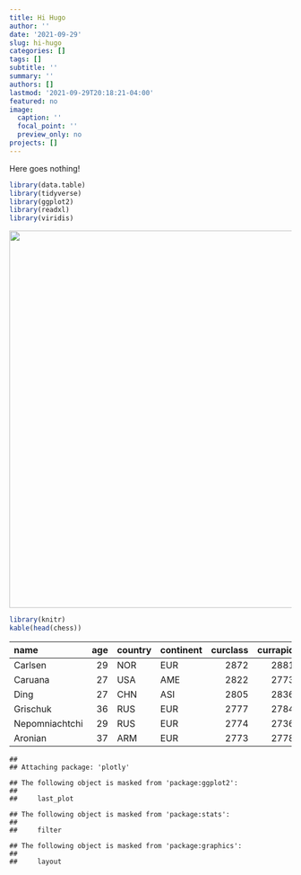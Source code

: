 ```yaml
---
title: Hi Hugo
author: ''
date: '2021-09-29'
slug: hi-hugo
categories: []
tags: []
subtitle: ''
summary: ''
authors: []
lastmod: '2021-09-29T20:18:21-04:00'
featured: no
image:
  caption: ''
  focal_point: ''
  preview_only: no
projects: []
---
```


<script src="{{< blogdown/postref >}}index_files/htmlwidgets/htmlwidgets.js"></script>
<script src="{{< blogdown/postref >}}index_files/plotly-binding/plotly.js"></script>
<script src="{{< blogdown/postref >}}index_files/typedarray/typedarray.min.js"></script>
<script src="{{< blogdown/postref >}}index_files/jquery/jquery.min.js"></script>
<link href="{{< blogdown/postref >}}index_files/crosstalk/css/crosstalk.css" rel="stylesheet" />
<script src="{{< blogdown/postref >}}index_files/crosstalk/js/crosstalk.min.js"></script>
<link href="{{< blogdown/postref >}}index_files/plotly-htmlwidgets-css/plotly-htmlwidgets.css" rel="stylesheet" />
<script src="{{< blogdown/postref >}}index_files/plotly-main/plotly-latest.min.js"></script>

Here goes nothing!

``` r
library(data.table)
library(tidyverse)
library(ggplot2)
library(readxl)
library(viridis)
```

<img src="{{< blogdown/postref >}}index_files/figure-html/unnamed-chunk-2-1.png" width="672" />

``` r
library(knitr)
kable(head(chess))
```

| name           | age | country | continent | curclass | currapid | curblitz | y10rating | y12rating | y14rating | y16rating | y18rating | y20rating |
|:---------------|----:|:--------|:----------|---------:|---------:|---------:|----------:|----------:|----------:|----------:|----------:|----------:|
| Carlsen        |  29 | NOR     | EUR       |     2872 |     2881 |     2887 |      2084 |      2450 |      2570 |      2714 |      2801 |      2826 |
| Caruana        |  27 | USA     | AME       |     2822 |     2773 |     2711 |      2165 |      2381 |      2549 |      2670 |      2721 |      2796 |
| Ding           |  27 | CHN     | ASI       |     2805 |     2836 |     2788 |        NA |      2289 |      2395 |      2530 |      2665 |      2722 |
| Grischuk       |  36 | RUS     | EUR       |     2777 |     2784 |     2765 |        NA |      2375 |      2490 |      2606 |      2702 |      2732 |
| Nepomniachtchi |  29 | RUS     | EUR       |     2774 |     2736 |     2779 |      2243 |      2432 |      2505 |      2613 |      2632 |      2733 |
| Aronian        |  37 | ARM     | EUR       |     2773 |     2778 |     2740 |        NA |      2355 |      2435 |      2518 |      2587 |      2649 |

    ## 
    ## Attaching package: 'plotly'

    ## The following object is masked from 'package:ggplot2':
    ## 
    ##     last_plot

    ## The following object is masked from 'package:stats':
    ## 
    ##     filter

    ## The following object is masked from 'package:graphics':
    ## 
    ##     layout

<div id="htmlwidget-1" style="width:672px;height:480px;" class="plotly html-widget"></div>
<script type="application/json" data-for="htmlwidget-1">{"x":{"data":[{"orientation":"v","width":0.9,"base":0,"x":[1],"y":[2610],"text":"name: Anand<br />y20rating: 2610<br />name: Anand","type":"bar","marker":{"autocolorscale":false,"color":"rgba(68,1,84,1)","line":{"width":1.88976377952756,"color":"transparent"}},"name":"Anand","legendgroup":"Anand","showlegend":true,"xaxis":"x","yaxis":"y","hoverinfo":"text","frame":null},{"orientation":"v","width":0.9,"base":0,"x":[2],"y":[2649],"text":"name: Aronian<br />y20rating: 2649<br />name: Aronian","type":"bar","marker":{"autocolorscale":false,"color":"rgba(49,104,142,1)","line":{"width":1.88976377952756,"color":"transparent"}},"name":"Aronian","legendgroup":"Aronian","showlegend":true,"xaxis":"x","yaxis":"y","hoverinfo":"text","frame":null},{"orientation":"v","width":0.9,"base":0,"x":[3],"y":[2826],"text":"name: Carlsen<br />y20rating: 2826<br />name: Carlsen","type":"bar","marker":{"autocolorscale":false,"color":"rgba(53,183,121,1)","line":{"width":1.88976377952756,"color":"transparent"}},"name":"Carlsen","legendgroup":"Carlsen","showlegend":true,"xaxis":"x","yaxis":"y","hoverinfo":"text","frame":null},{"orientation":"v","width":0.9,"base":0,"x":[4],"y":[2796],"text":"name: Caruana<br />y20rating: 2796<br />name: Caruana","type":"bar","marker":{"autocolorscale":false,"color":"rgba(253,231,37,1)","line":{"width":1.88976377952756,"color":"transparent"}},"name":"Caruana","legendgroup":"Caruana","showlegend":true,"xaxis":"x","yaxis":"y","hoverinfo":"text","frame":null}],"layout":{"margin":{"t":26.2283105022831,"r":7.30593607305936,"b":40.1826484018265,"l":48.9497716894977},"font":{"color":"rgba(0,0,0,1)","family":"","size":14.6118721461187},"xaxis":{"domain":[0,1],"automargin":true,"type":"linear","autorange":false,"range":[0.4,4.6],"tickmode":"array","ticktext":["Anand","Aronian","Carlsen","Caruana"],"tickvals":[1,2,3,4],"categoryorder":"array","categoryarray":["Anand","Aronian","Carlsen","Caruana"],"nticks":null,"ticks":"","tickcolor":null,"ticklen":3.65296803652968,"tickwidth":0,"showticklabels":true,"tickfont":{"color":"rgba(77,77,77,1)","family":"","size":11.689497716895},"tickangle":-0,"showline":false,"linecolor":null,"linewidth":0,"showgrid":true,"gridcolor":"rgba(235,235,235,1)","gridwidth":0.66417600664176,"zeroline":false,"anchor":"y","title":{"text":"name","font":{"color":"rgba(0,0,0,1)","family":"","size":14.6118721461187}},"hoverformat":".2f"},"yaxis":{"domain":[0,1],"automargin":true,"type":"linear","autorange":false,"range":[-141.3,2967.3],"tickmode":"array","ticktext":["0","1000","2000"],"tickvals":[0,1000,2000],"categoryorder":"array","categoryarray":["0","1000","2000"],"nticks":null,"ticks":"","tickcolor":null,"ticklen":3.65296803652968,"tickwidth":0,"showticklabels":true,"tickfont":{"color":"rgba(77,77,77,1)","family":"","size":11.689497716895},"tickangle":-0,"showline":false,"linecolor":null,"linewidth":0,"showgrid":true,"gridcolor":"rgba(235,235,235,1)","gridwidth":0.66417600664176,"zeroline":false,"anchor":"x","title":{"text":"y20rating","font":{"color":"rgba(0,0,0,1)","family":"","size":14.6118721461187}},"hoverformat":".2f"},"shapes":[{"type":"rect","fillcolor":null,"line":{"color":null,"width":0,"linetype":[]},"yref":"paper","xref":"paper","x0":0,"x1":1,"y0":0,"y1":1}],"showlegend":true,"legend":{"bgcolor":null,"bordercolor":null,"borderwidth":0,"font":{"color":"rgba(0,0,0,1)","family":"","size":11.689497716895},"y":0.96751968503937},"annotations":[{"text":"name","x":1.02,"y":1,"showarrow":false,"ax":0,"ay":0,"font":{"color":"rgba(0,0,0,1)","family":"","size":14.6118721461187},"xref":"paper","yref":"paper","textangle":-0,"xanchor":"left","yanchor":"bottom","legendTitle":true}],"hovermode":"closest","barmode":"relative"},"config":{"doubleClick":"reset","showSendToCloud":false},"source":"A","attrs":{"a1447afb10":{"x":{},"y":{},"fill":{},"type":"bar"}},"cur_data":"a1447afb10","visdat":{"a1447afb10":["function (y) ","x"]},"highlight":{"on":"plotly_click","persistent":false,"dynamic":false,"selectize":false,"opacityDim":0.2,"selected":{"opacity":1},"debounce":0},"shinyEvents":["plotly_hover","plotly_click","plotly_selected","plotly_relayout","plotly_brushed","plotly_brushing","plotly_clickannotation","plotly_doubleclick","plotly_deselect","plotly_afterplot","plotly_sunburstclick"],"base_url":"https://plot.ly"},"evals":[],"jsHooks":[]}</script>
